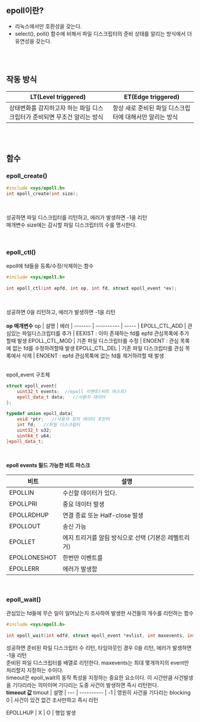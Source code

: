 ## epoll이란?
- 리눅스에서만 호환성을 갖는다.
- select(), poll() 함수에 비해서 파일 디스크립터의 준비 상태를 알리는 방식에서 더 유연성을 갖는다.

<br><br>

## 작동 방식
  LT(Level triggered) | ET(Edge triggered)
  | ---------- | ---------- |
  상태변화를 감지하고자 하는 파일 디스크립터가 준비되면 무조건 알리는 방식 | 항상 새로 준비된 파일 디스크립터에 대해서만 알리는 방식

<br><br>

##  함수
###  epoll_create()
 ```cpp
 #include <sys/epoll.h>
 int epoll_create(int size);
 ```

<br>

성공하면 파일 디스크립터를 리턴하고, 에러가 발생하면 -1을 리턴<br>
매개변수 size에는 감시할 파일 디스크립터의 수를 명시한다.
 
<br>

### epoll_ctl()
epoll에 fd들을 등록/수정/삭제하는 함수
<br>

```cpp
#include <sys/epoll.h>
      
int epoll_ctl(int epfd, int op, int fd, struct epoll_event *ev);
```

<br>

성공하면 0을 리턴하고, 에러가 발생하면 -1을 리턴<br>
<br>
**op 매개변수**
op | 설명 | 에러
| ------- | ---------- | ----- |
EPOLL_CTL_ADD | 관심있는 파일디스크립터를 추가 | EEXIST : 이미 존재하는 fd를 epfd 관심목록에 추가할때 발생
EPOLL_CTL_MOD | 기존 파일 디스크립터를 수정 | ENOENT : 관심 목록에 없는 fd를 수정하려할때 발생
EPOLL_CTL_DEL | 기존 파일 디스크립터를 관심 목록에서 삭제 | ENOENT : epfd 관심목록에 없는 fd를 제거하려할 때 발생
      
<br>
epoll_event 구조체<br>
      
```cpp
struct epoll_event{
	uint32_t events;  //epoll 이벤트(비트 마스트)
	epoll_data_t data;   //사용자 데이터
};
        
typedef union epoll_data{
	void *ptr;   //사용자 정의 데이터 포인터
	int fd;   //파일 디스크립터
	uint32_t u32;
	uint64_t u64;
}epoll_data_t;
```

<br>

**epoll events 필드 가능한 비트 마스크**
<br>

비트 | 설명
| ----- | ---------- |
EPOLLIN  | 수신할 데이터가 있다.
EPOLLPRI  | 중요 데이터 발생
EPOLLRDHUP | 연결 종료 또눈 Half-close 발생
EPOLLOUT  | 송신 가능
EPOLLET  | 에지 트리거를 알림 방식으로 선택 (기본은 레벨트리거)
EPOLLONESHOT  | 한번만 이벤트를 
EPOLLERR  | 에러가 발생함  

<br>

### epoll_wait()
관심있는 fd들에 무슨 일이 일어났는지 조사하여 발생한 사건들의 개수를 리턴하는 함수<br>

```cpp
#include <sys/epoll.h>
      
int epoll_wait(int edfd, struct epoll_event *evlist, int maxevents, int timeout);
```

성공하면 준비된 파일 디스크립터 수 리턴, 타임아웃인 경우 0을 리턴, 에러가 발생하면 -1을 리턴<br>
준비된 파일 디스크립터를 배열로 리턴한다. maxevents는 최대 몇개까지의 event만 처리할지 지정하는 수이다.<br>
timeout은 epoll_wait의 동작 특성을 지정하는 중요한 요소이다. 이 시간만큼 사건발생을 기다리라는 의미이며 기다리는 도중 사건이 발생하면 즉시 리턴한다. <br>
**timeout 값**
timout | 설명
| --- | ---------- |
-1 | 영원히 사건을 기다리는 blocking
0 | 사건이 있건 없건 조사만하고 즉시 리턴
      

EPOLLHUP | X | O | 행업 발생
  
<br><br>
